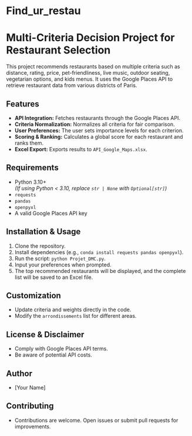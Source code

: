 # Find_ur_restau

# Multi-Criteria Decision Project for Restaurant Selection

This project recommends restaurants based on multiple criteria such as distance, rating, price, pet-friendliness, live music, outdoor seating, vegetarian options, and kids menus. It uses the Google Places API to retrieve restaurant data from various districts of Paris.

## Features

- **API Integration:** Fetches restaurants through the Google Places API.
- **Criteria Normalization:** Normalizes all criteria for fair comparison.
- **User Preferences:** The user sets importance levels for each criterion.
- **Scoring & Ranking:** Calculates a global score for each restaurant and ranks them.
- **Excel Export:** Exports results to `API_Google_Maps.xlsx`.

## Requirements

- Python 3.10+  
  *(If using Python < 3.10, replace `str | None` with `Optional[str]`)*  
- `requests`
- `pandas`
- `openpyxl`
- A valid Google Places API key

## Installation & Usage

1. Clone the repository.
2. Install dependencies (e.g., `conda install requests pandas openpyxl`).
3. Run the script: `python Projet_DMC.py`.
4. Input your preferences when prompted.
5. The top recommended restaurants will be displayed, and the complete list will be saved to an Excel file.

## Customization

- Update criteria and weights directly in the code.
- Modify the `arrondissements` list for different areas.

## License & Disclaimer

- Comply with Google Places API terms.
- Be aware of potential API costs.

## Author

- [Your Name]

## Contributing

- Contributions are welcome. Open issues or submit pull requests for improvements.
